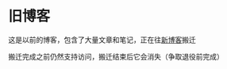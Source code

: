 # 旧博客

这是以前的博客，包含了大量文章和笔记，正在往[新博客](https://github.com/EbolaEmperor/ebolaemperor.github.io)搬迁

搬迁完成之前仍然支持访问，搬迁结束后它会消失（争取退役前完成）
